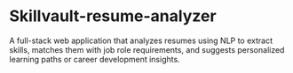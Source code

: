 # Skillvault-resume-analyzer
A full-stack web application that analyzes resumes using NLP to extract skills, matches them with job role requirements, and suggests personalized learning paths or career development insights.
